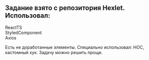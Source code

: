 Задание взято с репозитория Hexlet. </br>
Использовал:
-------
ReactTS </br>
StyledComponent </br>
Axios

Есть не доработанные элементы.
Специально использовал: HOC, кастомный хук. Задачу можно решить проще.
